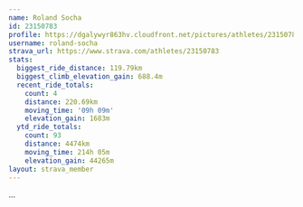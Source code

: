 ```yaml
---
name: Roland Socha
id: 23150783
profile: https://dgalywyr863hv.cloudfront.net/pictures/athletes/23150783/14745672/4/large.jpg
username: roland-socha
strava_url: https://www.strava.com/athletes/23150783
stats:
  biggest_ride_distance: 119.79km
  biggest_climb_elevation_gain: 688.4m
  recent_ride_totals:
    count: 4
    distance: 220.69km
    moving_time: '09h 09m'
    elevation_gain: 1683m
  ytd_ride_totals:
    count: 93
    distance: 4474km
    moving_time: 214h 05m
    elevation_gain: 44265m
layout: strava_member
--- 
```

...
